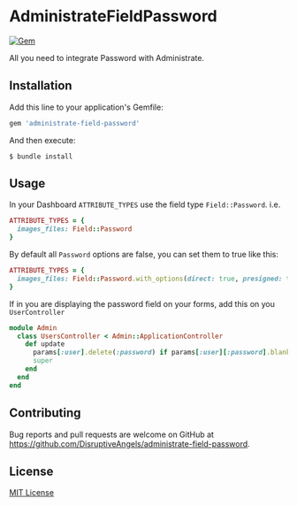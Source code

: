 # AdministrateFieldPassword
[![Gem](https://img.shields.io/gem/v/administrate-field-password.svg)]()

All you need to integrate Password with Administrate.

## Installation

Add this line to your application's Gemfile:

```ruby
gem 'administrate-field-password'
```

And then execute:
```
$ bundle install
```

## Usage

In your Dashboard `ATTRIBUTE_TYPES` use the field type `Field::Password`. i.e.
```ruby
ATTRIBUTE_TYPES = {
  images_files: Field::Password
}
```

By default all `Password` options are false, you can set them to true like this:
```ruby
ATTRIBUTE_TYPES = {
  images_files: Field::Password.with_options(direct: true, presigned: true, multiple: true)
}
```

If in you are displaying the password field on your forms, add this on you `UserController`
```ruby
module Admin
  class UsersController < Admin::ApplicationController
    def update
      params[:user].delete(:password) if params[:user][:password].blank?
      super
    end
  end
end
```

## Contributing

Bug reports and pull requests are welcome on GitHub at https://github.com/DisruptiveAngels/administrate-field-password.

## License
[MIT License](https://github.com/DisruptiveAngels/administrate-field-password/blob/better_readme/LICENSE)

